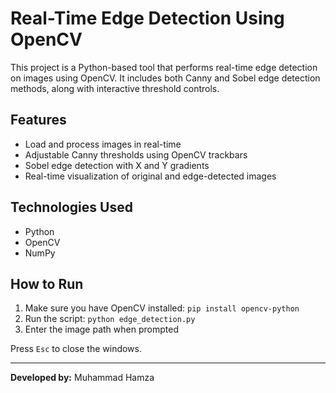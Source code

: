 
# Real-Time Edge Detection Using OpenCV

This project is a Python-based tool that performs real-time edge detection on images using OpenCV.
It includes both Canny and Sobel edge detection methods, along with interactive threshold controls.

## Features
- Load and process images in real-time
- Adjustable Canny thresholds using OpenCV trackbars
- Sobel edge detection with X and Y gradients
- Real-time visualization of original and edge-detected images

## Technologies Used
- Python
- OpenCV
- NumPy

## How to Run
1. Make sure you have OpenCV installed: `pip install opencv-python`
2. Run the script: `python edge_detection.py`
3. Enter the image path when prompted

Press `Esc` to close the windows.

---

**Developed by:** Muhammad Hamza
